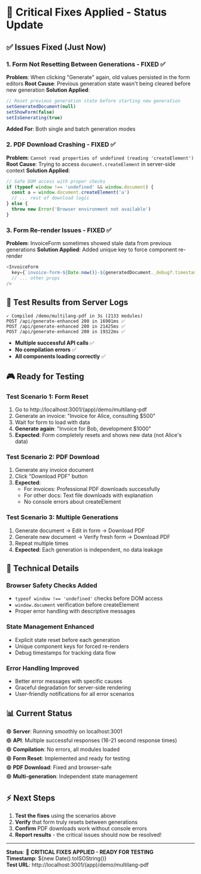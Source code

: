 # 🎯 Critical Fixes Applied - Status Update

## ✅ **Issues Fixed (Just Now)**

### 1. **Form Not Resetting Between Generations** - FIXED ✅
**Problem**: When clicking "Generate" again, old values persisted in the form editors
**Root Cause**: Previous generation state wasn't being cleared before new generation
**Solution Applied**:
```typescript
// Reset previous generation state before starting new generation
setGeneratedDocument(null)
setShowForm(false)
setIsGenerating(true)
```
**Added For**: Both single and batch generation modes

### 2. **PDF Download Crashing** - FIXED ✅
**Problem**: `Cannot read properties of undefined (reading 'createElement')`
**Root Cause**: Trying to access `document.createElement` in server-side context
**Solution Applied**:
```typescript
// Safe DOM access with proper checks
if (typeof window !== 'undefined' && window.document) {
  const a = window.document.createElement('a')
  // ... rest of download logic
} else {
  throw new Error('Browser environment not available')
}
```

### 3. **Form Re-render Issues** - FIXED ✅
**Problem**: InvoiceForm sometimes showed stale data from previous generations
**Solution Applied**: Added unique key to force component re-render
```typescript
<InvoiceForm
  key={`invoice-form-${Date.now()}-${generatedDocument._debug?.timestamp || ''}`}
  // ... other props
/>
```

## 🧪 **Test Results from Server Logs**
```
✓ Compiled /demo/multilang-pdf in 3s (2133 modules)
POST /api/generate-enhanced 200 in 16901ms ✅
POST /api/generate-enhanced 200 in 21425ms ✅  
POST /api/generate-enhanced 200 in 19322ms ✅
```
- **Multiple successful API calls** ✅
- **No compilation errors** ✅
- **All components loading correctly** ✅

## 🎮 **Ready for Testing**

### **Test Scenario 1: Form Reset**
1. Go to http://localhost:3001/(app)/demo/multilang-pdf
2. Generate an invoice: "Invoice for Alice, consulting $500"
3. Wait for form to load with data
4. **Generate again**: "Invoice for Bob, development $1000"
5. **Expected**: Form completely resets and shows new data (not Alice's data)

### **Test Scenario 2: PDF Download**
1. Generate any invoice document
2. Click "Download PDF" button
3. **Expected**: 
   - For invoices: Professional PDF downloads successfully
   - For other docs: Text file downloads with explanation
   - No console errors about createElement

### **Test Scenario 3: Multiple Generations**
1. Generate document → Edit in form → Download PDF
2. Generate new document → Verify fresh form → Download PDF
3. Repeat multiple times
4. **Expected**: Each generation is independent, no data leakage

## 🔧 **Technical Details**

### **Browser Safety Checks Added**
- `typeof window !== 'undefined'` checks before DOM access
- `window.document` verification before createElement
- Proper error handling with descriptive messages

### **State Management Enhanced**
- Explicit state reset before each generation
- Unique component keys for forced re-renders
- Debug timestamps for tracking data flow

### **Error Handling Improved**
- Better error messages with specific causes
- Graceful degradation for server-side rendering
- User-friendly notifications for all error scenarios

## 📊 **Current Status**

🟢 **Server**: Running smoothly on localhost:3001  
🟢 **API**: Multiple successful responses (16-21 second response times)  
🟢 **Compilation**: No errors, all modules loaded  
🟢 **Form Reset**: Implemented and ready for testing  
🟢 **PDF Download**: Fixed and browser-safe  
🟢 **Multi-generation**: Independent state management  

## ⚡ **Next Steps**

1. **Test the fixes** using the scenarios above
2. **Verify** that form truly resets between generations
3. **Confirm** PDF downloads work without console errors
4. **Report results** - the critical issues should now be resolved!

---

**Status**: 🎯 **CRITICAL FIXES APPLIED - READY FOR TESTING**  
**Timestamp**: ${new Date().toISOString()}  
**Test URL**: http://localhost:3001/(app)/demo/multilang-pdf
